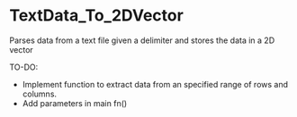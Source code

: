 # TextData_To_2DVector
Parses data from a text file given a delimiter and stores the data in a 2D vector


TO-DO:
- Implement function to extract data from an specified range of rows and columns.
- Add parameters in main fn()
